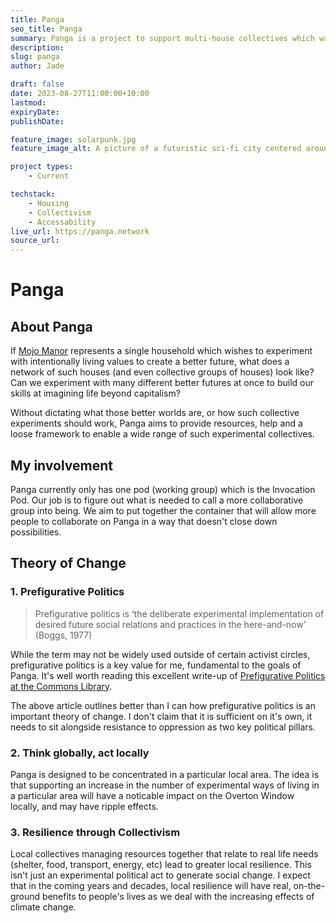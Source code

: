 ```yaml
---
title: Panga
seo_title: Panga
summary: Panga is a project to support multi-house collectives which want to try a plurality of different prefigurative ways of living.
description:
slug: panga
author: Jade

draft: false
date: 2023-08-27T11:00:00+10:00
lastmod:
expiryDate:
publishDate:

feature_image: solarpunk.jpg
feature_image_alt: A picture of a futuristic sci-fi city centered around greenery and a large tree.

project types:
    - Current

techstack:
    - Housing
    - Collectivism
    - Accessability
live_url: https://panga.network
source_url:
---
```


# Panga

## About Panga

If [Mojo Manor](/projects/mojo-manor) represents a single household which wishes to experiment with intentionally living values to create a better future, what does a network of such houses (and even collective groups of houses) look like? Can we experiment with many different better futures at once to build our skills at imagining life beyond capitalism?

Without dictating what those better worlds are, or how such collective experiments should work, Panga aims to provide resources, help and a loose framework to enable a wide range of such experimental collectives.

## My involvement

Panga currently only has one pod (working group) which is the Invocation Pod. Our job is to figure out what is needed to call a more collaborative group into being. We aim to put together the container that will allow more people to collaborate on Panga in a way that doesn't close down possibilities.

## Theory of Change

### 1. Prefigurative Politics

> Prefigurative politics is ‘the deliberate experimental implementation of desired future social relations and practices in the here-and-now’ (Boggs, 1977)

While the term may not be widely used outside of certain activist circles, prefigurative politics is a key value for me, fundamental to the goals of Panga. It's well worth reading this excellent write-up of [Prefigurative Politics at the Commons Library](https://commonslibrary.org/prefigurative-politics-in-practice/).

The above article outlines better than I can how prefigurative politics is an important theory of change. I don't claim that it is sufficient on it's own, it needs to sit alongside resistance to oppression as two key political pillars.

### 2. Think globally, act locally

Panga is designed to be concentrated in a particular local area. The idea is that supporting an increase in the number of experimental ways of living in a particular area will have a noticable impact on the Overton Window locally, and may have ripple effects.

### 3. Resilience through Collectivism

Local collectives managing resources together that relate to real life needs (shelter, food, transport, energy, etc) lead to greater local resilience. This isn't just an experimental political act to generate social change. I expect that in the coming years and decades, local resilience will have real, on-the-ground benefits to people's lives as we deal with the increasing effects of climate change.